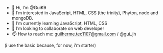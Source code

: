 - 👋 Hi, I’m @GuiK9
- 👀 I’m interested in JavaScript, HTML, CSS (the trinity), Phyton, node and mongoDB.
- 🌱 I’m currently learning JavaScript, HTML, CSS
- 💞️ I’m looking to collaborate on web developer
- 📫 How to reach me: guilherme.tec1107@gmail.com / @gui_jh

(i use the basic because, for now, i'm starter)
